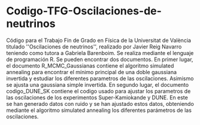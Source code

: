 # Codigo-TFG-Oscilaciones-de-neutrinos
Código para el Trabajo Fin de Grado en Física de la Universitat de València titulado ''Oscilaciones de neutrinos'', realizado por Javier Reig Navarro teniendo como tutora a Gabriela Barenboim. Se realiza mediante el lenguaje de programación R. Se pueden encontrar dos documentos. 
En primer lugar, el documento R_MCMC_Gaussianas contiene el algoritmo simulated annealing para encontrar el mínimo principal de una doble gaussiana invertida y estudiar los diferentes parametros de las oscilaciones. Asimismo se ajusta una gaussiana simple invertida.
En segundo lugar, el documento codigo_DUNE_SK contiene el codigo usado para ajustar los parametros de las oscilaciones de los experimentos Super-Kamiokande y DUNE. En este se han generado datos con ruido y se han ajustado estos datos, obteniendo mediante el algoritmo simulated annealing los diferentes parámetros de las oscilaciones.
